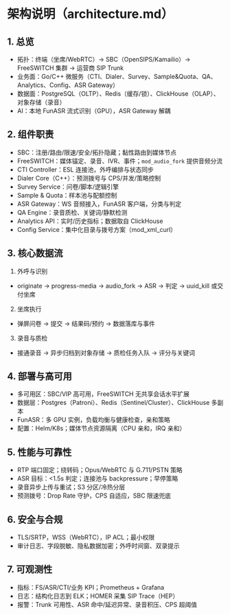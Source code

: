 # 架构说明（architecture.md）

## 1. 总览
- 拓扑：终端（坐席/WebRTC）→ SBC（OpenSIPS/Kamailio）→ FreeSWITCH 集群 → 运营商 SIP Trunk
- 业务面：Go/C++ 微服务（CTI、Dialer、Survey、Sample&Quota、QA、Analytics、Config、ASR Gateway）
- 数据面：PostgreSQL（OLTP）、Redis（缓存/锁）、ClickHouse（OLAP）、对象存储（录音）
- AI：本地 FunASR 流式识别（GPU），ASR Gateway 解耦

## 2. 组件职责
- SBC：注册/路由/限速/安全/拓扑隐藏；黏性路由到媒体节点
- FreeSWITCH：媒体锚定、录音、IVR、事件；`mod_audio_fork` 提供音频分流
- CTI Controller：ESL 连接池，外呼编排与状态同步
- Dialer Core（C++）：预测拨号与 CPS/并发/策略控制
- Survey Service：问卷/脚本/逻辑引擎
- Sample & Quota：样本池与配额控制
- ASR Gateway：WS 音频接入，FunASR 客户端，分类与判定
- QA Engine：录音质检、关键词/静默检测
- Analytics API：实时/历史指标；数据取自 ClickHouse
- Config Service：集中化目录与拨号方案（mod_xml_curl）

## 3. 核心数据流
1) 外呼与识别
- originate → progress-media → audio_fork → ASR → 判定 → uuid_kill 或交付坐席
2) 坐席执行
- 弹屏问卷 → 提交 → 结果码/预约 → 数据落库与事件
3) 录音与质检
- 接通录音 → 异步归档到对象存储 → 质检任务入队 → 评分与关键词

## 4. 部署与高可用
- 多可用区：SBC/VIP 高可用，FreeSWITCH 无共享会话水平扩展
- 数据层：Postgres（Patroni）、Redis（Sentinel/Cluster）、ClickHouse 多副本
- FunASR：多 GPU 实例，负载均衡与健康检查，亲和策略
- 配置：Helm/K8s；媒体节点资源隔离（CPU 亲和，IRQ 亲和）

## 5. 性能与可靠性
- RTP 端口固定；绕转码；Opus/WebRTC 与 G.711/PSTN 策略
- ASR 目标：<1.5s 判定；连接池与 backpressure；早停策略
- 录音异步上传与重试；S3 分区/冷热分层
- 预测拨号：Drop Rate 守护，CPS 自适应，SBC 限速兜底

## 6. 安全与合规
- TLS/SRTP，WSS（WebRTC），IP ACL；最小权限
- 审计日志、字段脱敏、隐私数据加密；外呼时间窗、双录提示

## 7. 可观测性
- 指标：FS/ASR/CTI/业务 KPI；Prometheus + Grafana
- 日志：结构化日志到 ELK；HOMER 采集 SIP Trace（HEP）
- 报警：Trunk 可用性、ASR 命中/延迟异常、录音积压、CPS 超阈值